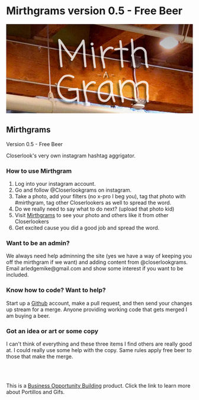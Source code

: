 Mirthgrams version 0.5 - Free Beer 
===========
<img src ="https://raw.githubusercontent.com/ArledgeMike/mirthgrams/master/images/mirthgram_cover.jpg" />


<h2>Mirthgrams</h2> <p>Version 0.5 - Free Beer</p>
<p>Closerlook's very own instagram hashtag aggrigator.</p>

<h3>How to use Mirthgram</h3>
<ol>
<li>Log into your instagram account.</li>
<li>Go and follow @Closerlookgrams on instagram.</li>
<li>Take a photo, add your filters (no x-pro I beg you), tag that photo with #mirthgram, tag other Closerlookers as well to spread the word.</li>
<li>Do we really need to say what to do next? (upload that photo kid)</li>
<li>Visit <a href="http://codeandpen.com/mirthgrams">Mirthgrams</a> to see your photo and others like it from other Closerlookers</li>
<li>Get excited cause you did a good job and spread the word.</li>
</ol>

<h3>Want to be an admin?</h3>
<p>We always need help adminning the site (yes we have a way of keeping you off the mirthgram if we want) and adding content from @closerlookgrams. Email arledgemike@gmail.com and show some interest if you want to be included.</p>

<h3>Know how to code? Want to help?</h3>
<p>Start up a <a href="http://github.com">Github</a> account, make a pull request, and then send your changes up stream for a merge. Anyone providing working code that gets merged I am buying a beer.</p>

<h3>Got an idea or art or some copy</h3>
<p>I can't think of everything and these three items I find others are really good at. I could really use some help with the copy. Same rules apply free beer to those that make the merge.</p>

<br/>
<br/>
<p>This is a <a href="http://bobdotbiz.com">Business Opportunity Building</a> product. Click the link to learn more about Portillos and Gifs.</p>
